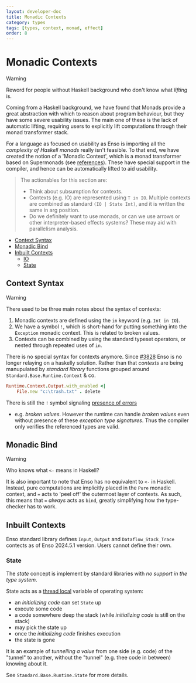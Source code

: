 ```yaml
---
layout: developer-doc
title: Monadic Contexts
category: types
tags: [types, context, monad, effect]
order: 8
---
```


# Monadic Contexts

> [!WARNING]
> Reword for people without Haskell background who don't know what _lifting_ is.
>
> Coming from a Haskell background, we have found that Monads provide a great
> abstraction with which to reason about program behaviour, but they have some
> severe usability issues. The main one of these is the lack of automatic lifting,
> requiring users to explicitly lift computations through their monad transformer
> stack.

For a language as focused on usability as Enso is importing all the _complexity
of Haskell monads_ really isn't feasible. To
that end, we have created the notion of a 'Monadic Context', which is a monad
transformer based on Supermonads (see
[references](./references.md#monadic-contexts)). These have special support in
the compiler, and hence can be automatically lifted to aid usability.

> The actionables for this section are:
>
> - Think about subsumption for contexts.
> - Contexts (e.g. IO) are represented using `T in IO`. Multiple contexts are
>   combined as standard `(IO | State Int)`, and it is written the same in arg
>   position.
> - Do we definitely want to use monads, or can we use arrows or other
>   interpreter-based effects systems? These may aid with parallelism analysis.

<!-- MarkdownTOC levels="2,3" autolink="true" -->

- [Context Syntax](#context-syntax)
- [Monadic Bind](#monadic-bind)
- [Inbuilt Contexts](#inbuilt-contexts)
  - [IO](#io)
  - [State](#state)

<!-- /MarkdownTOC -->

## Context Syntax

> [!WARNING]
> There used to be three main notes about the syntax of contexts:
>
> 1. Monadic contexts are defined using the `in` keyword (e.g. `Int in IO`).
> 2. We have a symbol `!`, which is short-hand for putting something into the
>   `Exception` monadic context. This is related to broken values.
> 3. Contexts can be combined by using the standard typeset operators, or nested
>   through repeated uses of `in`.

There is no special syntax for contexts anymore.
Since [#3828](https://github.com/enso-org/enso/pull/3828) 
Enso is no longer relaying on a haskelly solution. 
Rather than that _contexts_ are being manupulated by
_standard library_ functions grouped around 
`Standard.Base.Runtime.Context` & co.
```ruby
Runtime.Context.Output.with_enabled <|
    File.new "c:\trash.txt" . delete
```

There is still the `!` symbol signaling [presence of errors](./errors.md)
- e.g. _broken values_. However the runtime can handle _broken values_ 
even without presence of these _exception type signatures_. Thus the
compiler only verifies the referenced types are valid.

## Monadic Bind

> [!WARNING]
> Who knows what `<-` means in Haskell?
> 
> It is also important to note that Enso has no equivalent to `<-` in Haskell.
> Instead, pure computations are implicitly placed in the `Pure` monadic context,
> and `=` acts to 'peel off' the outermost layer of contexts. As such, this means
> that `=` _always_ acts as `bind`, greatly simplifying how the type-checker has
> to work.

## Inbuilt Contexts

Enso standard library defines `Input`, `Output` and `Dataflow_Stack_Trace` 
contects as of Enso 2024.5.1 version. Users cannot define their own.

### State

The _state_ concept is implement by standard libraries with _no support in the type system_.

State acts as a [thread local](https://en.wikipedia.org/wiki/Thread-local_storage) variable
of operating system:
<!-- (well, it will when #7117 gets fixed)  -->
- an _initializing code_ can set `State` up
- execute some code
- a code somewhere deep the stack (while _initializing code_ is still on the stack)
- may pick the state up
- once the _initializing code_ finishes execution
- the state is gone

It is an example of _tunnelling a value_ from one side (e.g. code) of the "tunnel" to another,
without the "tunnel" (e.g. thee code in between) knowing about it.

<!--
> There has to be some Haskell monad concept for it all... but we don't need it
> as Enso is dynamicly typed language.
>
> - Describe how dependently-typed maps allow us to provide more flexible
>   interfaces in future.
-->

See `Standard.Base.Runtime.State` for more details.

